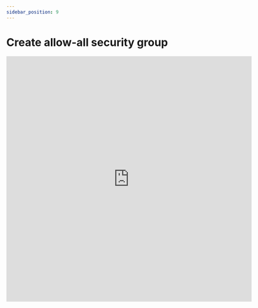 ```yaml
---
sidebar_position: 9
---
```


# Create allow-all security group

<iframe src="https://scribehow.com/embed/Create_allow-all_Security_group__de7N10uKSYyMy6u59XKwpw" width="640" height="640" allowfullscreen frameborder="0"></iframe>

